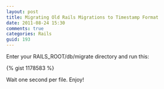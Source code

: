 ```yaml
---
layout: post
title: Migrating Old Rails Migrations to Timestamp Format
date: 2011-08-24 15:30
comments: true
categories: Rails
guid: 193
---
```

Enter your RAILS_ROOT/db/migrate directory and run this:

{% gist 1178583 %}

Wait one second per file. Enjoy!
